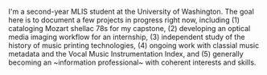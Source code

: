 I'm a second-year MLIS student at the University of Washington.
The goal here is to document a few projects in progress right now,
including (1) cataloging Mozart shellac 78s for my capstone,
(2) developing an optical media imaging workflow for an internship,
(3) independent study of the history of music printing technologies,
(4) ongoing work with classial music metadata and the Vocal Music
Instrumentation Index, and (5) generally becoming an \~information
professional\~ with coherent interests and skills.
